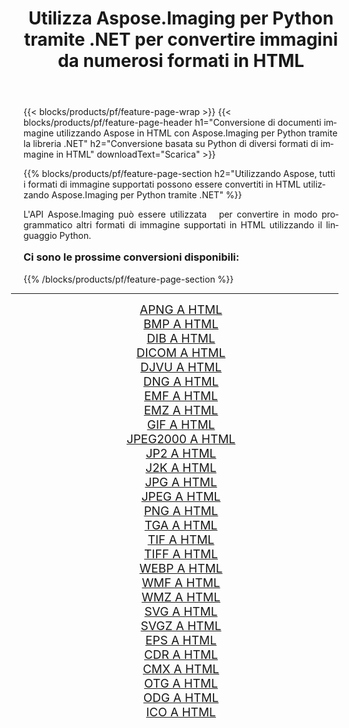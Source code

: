 ﻿---
title: Utilizza Aspose.Imaging per Python tramite .NET per convertire immagini da numerosi formati in HTML 
weight: 3920
url: /it/python-net/conversion/to/html/ 
lang: it
langdirlevel: 2
locales: zh-hans,ja,it,ru,de,es,fr,nl,id,lt,pl,pt,vi,tr,ko,zh-hant,ar,hi,th,sv,cs,uk,he
description: Puoi utilizzare Aspose.Imaging per Python tramite la libreria .NET per convertire da una varietà di formati in HTML
---

{{< blocks/products/pf/feature-page-wrap >}}
{{< blocks/products/pf/feature-page-header h1="Conversione di documenti immagine utilizzando Aspose in HTML con Aspose.Imaging per Python tramite la libreria .NET" h2="Conversione basata su Python di diversi formati di immagine in HTML" downloadText="Scarica" >}}


{{% blocks/products/pf/feature-page-section  h2="Utilizzando Aspose, tutti i formati di immagine supportati possono essere convertiti in HTML utilizzando Aspose.Imaging per Python tramite .NET" %}}
<p align=justify>L'API Aspose.Imaging può essere utilizzata   per convertire in modo programmatico altri formati di immagine supportati in HTML utilizzando il linguaggio Python.</p>
<h3 style="margin-top:16px;">
Ci sono le prossime conversioni disponibili:
</h3>
{{% /blocks/products/pf/feature-page-section %}}
<div class="container-fluid productfamilypage bg-gray">
    <div class="convertypes bg-gray agp-content section">
        <div class="container">
		<hr style="margin-left:-20px;"/>
		<div class="row other-converters" style="gap: 10px;font-size: 19px;text-align:center;">
		    <div class='col-md-3 other-converter remove-lp remove-rp'><a href="/imaging/it/python-net/conversion/apng-to-html/" style="padding:15px;">APNG A HTML</a></div>
<div class='col-md-3 other-converter remove-lp remove-rp'><a href="/imaging/it/python-net/conversion/bmp-to-html/" style="padding:15px;">BMP A HTML</a></div>
<div class='col-md-3 other-converter remove-lp remove-rp'><a href="/imaging/it/python-net/conversion/dib-to-html/" style="padding:15px;">DIB A HTML</a></div>
<div class='col-md-3 other-converter remove-lp remove-rp'><a href="/imaging/it/python-net/conversion/dicom-to-html/" style="padding:15px;">DICOM A HTML</a></div>
<div class='col-md-3 other-converter remove-lp remove-rp'><a href="/imaging/it/python-net/conversion/djvu-to-html/" style="padding:15px;">DJVU A HTML</a></div>
<div class='col-md-3 other-converter remove-lp remove-rp'><a href="/imaging/it/python-net/conversion/dng-to-html/" style="padding:15px;">DNG A HTML</a></div>
<div class='col-md-3 other-converter remove-lp remove-rp'><a href="/imaging/it/python-net/conversion/emf-to-html/" style="padding:15px;">EMF A HTML</a></div>
<div class='col-md-3 other-converter remove-lp remove-rp'><a href="/imaging/it/python-net/conversion/emz-to-html/" style="padding:15px;">EMZ A HTML</a></div>
<div class='col-md-3 other-converter remove-lp remove-rp'><a href="/imaging/it/python-net/conversion/gif-to-html/" style="padding:15px;">GIF A HTML</a></div>
<div class='col-md-3 other-converter remove-lp remove-rp'><a href="/imaging/it/python-net/conversion/jpeg2000-to-html/" style="padding:15px;">JPEG2000 A HTML</a></div>
<div class='col-md-3 other-converter remove-lp remove-rp'><a href="/imaging/it/python-net/conversion/jp2-to-html/" style="padding:15px;">JP2 A HTML</a></div>
<div class='col-md-3 other-converter remove-lp remove-rp'><a href="/imaging/it/python-net/conversion/j2k-to-html/" style="padding:15px;">J2K A HTML</a></div>
<div class='col-md-3 other-converter remove-lp remove-rp'><a href="/imaging/it/python-net/conversion/jpg-to-html/" style="padding:15px;">JPG A HTML</a></div>
<div class='col-md-3 other-converter remove-lp remove-rp'><a href="/imaging/it/python-net/conversion/jpeg-to-html/" style="padding:15px;">JPEG A HTML</a></div>
<div class='col-md-3 other-converter remove-lp remove-rp'><a href="/imaging/it/python-net/conversion/png-to-html/" style="padding:15px;">PNG A HTML</a></div>
<div class='col-md-3 other-converter remove-lp remove-rp'><a href="/imaging/it/python-net/conversion/tga-to-html/" style="padding:15px;">TGA A HTML</a></div>
<div class='col-md-3 other-converter remove-lp remove-rp'><a href="/imaging/it/python-net/conversion/tif-to-html/" style="padding:15px;">TIF A HTML</a></div>
<div class='col-md-3 other-converter remove-lp remove-rp'><a href="/imaging/it/python-net/conversion/tiff-to-html/" style="padding:15px;">TIFF A HTML</a></div>
<div class='col-md-3 other-converter remove-lp remove-rp'><a href="/imaging/it/python-net/conversion/webp-to-html/" style="padding:15px;">WEBP A HTML</a></div>
<div class='col-md-3 other-converter remove-lp remove-rp'><a href="/imaging/it/python-net/conversion/wmf-to-html/" style="padding:15px;">WMF A HTML</a></div>
<div class='col-md-3 other-converter remove-lp remove-rp'><a href="/imaging/it/python-net/conversion/wmz-to-html/" style="padding:15px;">WMZ A HTML</a></div>
<div class='col-md-3 other-converter remove-lp remove-rp'><a href="/imaging/it/python-net/conversion/svg-to-html/" style="padding:15px;">SVG A HTML</a></div>
<div class='col-md-3 other-converter remove-lp remove-rp'><a href="/imaging/it/python-net/conversion/svgz-to-html/" style="padding:15px;">SVGZ A HTML</a></div>
<div class='col-md-3 other-converter remove-lp remove-rp'><a href="/imaging/it/python-net/conversion/eps-to-html/" style="padding:15px;">EPS A HTML</a></div>
<div class='col-md-3 other-converter remove-lp remove-rp'><a href="/imaging/it/python-net/conversion/cdr-to-html/" style="padding:15px;">CDR A HTML</a></div>
<div class='col-md-3 other-converter remove-lp remove-rp'><a href="/imaging/it/python-net/conversion/cmx-to-html/" style="padding:15px;">CMX A HTML</a></div>
<div class='col-md-3 other-converter remove-lp remove-rp'><a href="/imaging/it/python-net/conversion/otg-to-html/" style="padding:15px;">OTG A HTML</a></div>
<div class='col-md-3 other-converter remove-lp remove-rp'><a href="/imaging/it/python-net/conversion/odg-to-html/" style="padding:15px;">ODG A HTML</a></div>
<div class='col-md-3 other-converter remove-lp remove-rp'><a href="/imaging/it/python-net/conversion/ico-to-html/" style="padding:15px;">ICO A HTML</a></div>
                </div>
        </div>
    </div>
</div>
<br/>

